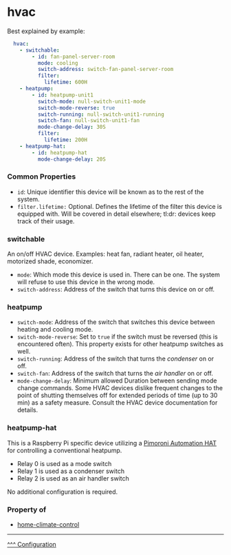 hvac
==

Best explained by example:

```yaml
  hvac:
    - switchable:
        - id: fan-panel-server-room
          mode: cooling
          switch-address: switch-fan-panel-server-room
          filter:
            lifetime: 600H
    - heatpump:
        - id: heatpump-unit1
          switch-mode: null-switch-unit1-mode
          switch-mode-reverse: true
          switch-running: null-switch-unit1-running
          switch-fan: null-switch-unit1-fan
          mode-change-delay: 30S
          filter:
            lifetime: 200H
    - heatpump-hat:
        - id: heatpump-hat
          mode-change-delay: 20S

```
### Common Properties

* `id`: Unique identifier this device will be known as to the rest of the system.
* `filter.lifetime:` Optional. Defines the lifetime of the filter this device is equipped with. Will be covered in detail elsewhere; tl:dr: devices keep track of their usage.

### switchable

An on/off HVAC device. Examples: heat fan, radiant heater, oil heater, motorized shade, economizer.

* `mode`: Which mode this device is used in. There can be one. The system will refuse to use this device in the wrong mode.
* `switch-address`: Address of the switch that turns this device on or off.

### heatpump

* `switch-mode`: Address of the switch that switches this device between heating and cooling mode.
* `switch-mode-reverse`: Set to `true` if the switch must be reversed (this is encountered often). This property exists for other heatpump switches as well.
* `switch-running`: Address of the switch that turns the _condenser_ on or off.
* `switch-fan`: Address of the switch that turns the _air handler_ on or off.
* `mode-change-delay`: Minimum allowed Duration between sending mode change commands. Some HVAC devices dislike frequent changes to the point of shutting themselves off for extended periods of time (up to 30 min) as a safety measure. Consult the HVAC device documentation for details.

### heatpump-hat

This is a Raspberry Pi specific device utilizing a [Pimoroni Automation HAT](https://shop.pimoroni.com/products/automation-hat?variant=30712316554) for controlling a conventional heatpump.

* Relay 0 is used as a mode switch
* Relay 1 is used as a condenser switch
* Relay 2 is used as an air handler switch

No additional configuration is required.

### Property of
* [home-climate-control](./home-climate-control.md)

---
[^^^ Configuration](./index.md)
